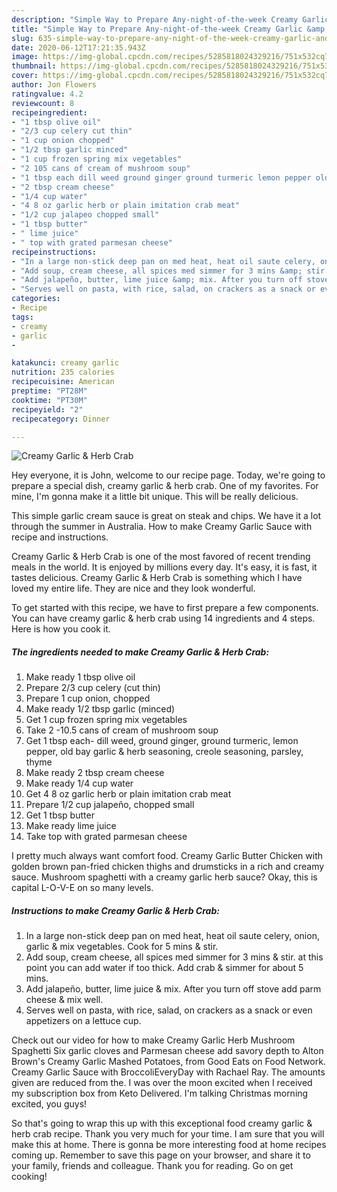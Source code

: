 ```yaml
---
description: "Simple Way to Prepare Any-night-of-the-week Creamy Garlic &amp;amp; Herb Crab"
title: "Simple Way to Prepare Any-night-of-the-week Creamy Garlic &amp;amp; Herb Crab"
slug: 635-simple-way-to-prepare-any-night-of-the-week-creamy-garlic-and-amp-herb-crab
date: 2020-06-12T17:21:35.943Z
image: https://img-global.cpcdn.com/recipes/5285818024329216/751x532cq70/creamy-garlic-herb-crab-recipe-main-photo.jpg
thumbnail: https://img-global.cpcdn.com/recipes/5285818024329216/751x532cq70/creamy-garlic-herb-crab-recipe-main-photo.jpg
cover: https://img-global.cpcdn.com/recipes/5285818024329216/751x532cq70/creamy-garlic-herb-crab-recipe-main-photo.jpg
author: Jon Flowers
ratingvalue: 4.2
reviewcount: 8
recipeingredient:
- "1 tbsp olive oil"
- "2/3 cup celery cut thin"
- "1 cup onion chopped"
- "1/2 tbsp garlic minced"
- "1 cup frozen spring mix vegetables"
- "2 105 cans of cream of mushroom soup"
- "1 tbsp each dill weed ground ginger ground turmeric lemon pepper old bay garlic  herb seasoning creole seasoning parsley thyme"
- "2 tbsp cream cheese"
- "1/4 cup water"
- "4 8 oz garlic herb or plain imitation crab meat"
- "1/2 cup jalapeo chopped small"
- "1 tbsp butter"
- " lime juice"
- " top with grated parmesan cheese"
recipeinstructions:
- "In a large non-stick deep pan on med heat, heat oil saute celery, onion, garlic &amp; mix vegetables. Cook for 5 mins &amp; stir."
- "Add soup, cream cheese, all spices med simmer for 3 mins &amp; stir. at this point you can add water if too thick. Add crab &amp; simmer for about 5 mins."
- "Add jalapeño, butter, lime juice &amp; mix. After you turn off stove add parm cheese &amp; mix well."
- "Serves well on pasta, with rice, salad, on crackers as a snack or even appetizers on a lettuce cup."
categories:
- Recipe
tags:
- creamy
- garlic
- 

katakunci: creamy garlic  
nutrition: 235 calories
recipecuisine: American
preptime: "PT28M"
cooktime: "PT30M"
recipeyield: "2"
recipecategory: Dinner

---
```



![Creamy Garlic &amp; Herb Crab](https://img-global.cpcdn.com/recipes/5285818024329216/751x532cq70/creamy-garlic-herb-crab-recipe-main-photo.jpg)

Hey everyone, it is John, welcome to our recipe page. Today, we're going to prepare a special dish, creamy garlic &amp; herb crab. One of my favorites. For mine, I'm gonna make it a little bit unique. This will be really delicious.

This simple garlic cream sauce is great on steak and chips. We have it a lot through the summer in Australia. How to make Creamy Garlic Sauce with recipe and instructions.

Creamy Garlic &amp; Herb Crab is one of the most favored of recent trending meals in the world. It is enjoyed by millions every day. It's easy, it is fast, it tastes delicious. Creamy Garlic &amp; Herb Crab is something which I have loved my entire life. They are nice and they look wonderful.


To get started with this recipe, we have to first prepare a few components. You can have creamy garlic &amp; herb crab using 14 ingredients and 4 steps. Here is how you cook it.

<!--inarticleads1-->

##### The ingredients needed to make Creamy Garlic &amp; Herb Crab:

1. Make ready 1 tbsp olive oil
1. Prepare 2/3 cup celery (cut thin)
1. Prepare 1 cup onion, chopped
1. Make ready 1/2 tbsp garlic (minced)
1. Get 1 cup frozen spring mix vegetables
1. Take 2 -10.5 cans of cream of mushroom soup
1. Get 1 tbsp each- dill weed, ground ginger, ground turmeric, lemon pepper, old bay garlic &amp; herb seasoning, creole seasoning, parsley, thyme
1. Make ready 2 tbsp cream cheese
1. Make ready 1/4 cup water
1. Get 4 8 oz garlic herb or plain imitation crab meat
1. Prepare 1/2 cup jalapeño, chopped small
1. Get 1 tbsp butter
1. Make ready  lime juice
1. Take  top with grated parmesan cheese


I pretty much always want comfort food. Creamy Garlic Butter Chicken with golden brown pan-fried chicken thighs and drumsticks in a rich and creamy sauce. Mushroom spaghetti with a creamy garlic herb sauce? Okay, this is capital L-O-V-E on so many levels. 

<!--inarticleads2-->

##### Instructions to make Creamy Garlic &amp; Herb Crab:

1. In a large non-stick deep pan on med heat, heat oil saute celery, onion, garlic &amp; mix vegetables. Cook for 5 mins &amp; stir.
1. Add soup, cream cheese, all spices med simmer for 3 mins &amp; stir. at this point you can add water if too thick. Add crab &amp; simmer for about 5 mins.
1. Add jalapeño, butter, lime juice &amp; mix. After you turn off stove add parm cheese &amp; mix well.
1. Serves well on pasta, with rice, salad, on crackers as a snack or even appetizers on a lettuce cup.


Check out our video for how to make Creamy Garlic Herb Mushroom Spaghetti Six garlic cloves and Parmesan cheese add savory depth to Alton Brown&#39;s Creamy Garlic Mashed Potatoes, from Good Eats on Food Network. Creamy Garlic Sauce with BroccoliEveryDay with Rachael Ray. The amounts given are reduced from the. I was over the moon excited when I received my subscription box from Keto Delivered. I&#39;m talking Christmas morning excited, you guys! 

So that's going to wrap this up with this exceptional food creamy garlic &amp; herb crab recipe. Thank you very much for your time. I am sure that you will make this at home. There is gonna be more interesting food at home recipes coming up. Remember to save this page on your browser, and share it to your family, friends and colleague. Thank you for reading. Go on get cooking!
